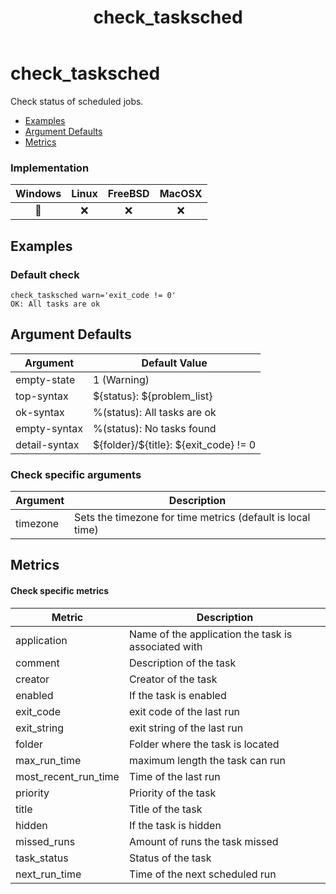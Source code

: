 ﻿---
title: check_tasksched
---

# check_tasksched

Check status of scheduled jobs.

- [Examples](#examples)
- [Argument Defaults](#argument-defaults)
- [Metrics](#metrics)

### Implementation

| Windows | Linux | FreeBSD | MacOSX |
|:-------:|:-----:|:-------:|:------:|
| :construction: | :x: | :x: | :x: |

## Examples

### **Default check**

    check_tasksched warn='exit_code != 0'
    OK: All tasks are ok

## Argument Defaults

| Argument | Default Value |
| --- | --- |
empty-state | 1 (Warning) |
top-syntax | \${status}: ${problem_list} |
ok-syntax | %(status): All tasks are ok |
empty-syntax | %(status): No tasks found |
detail-syntax | \${folder}/\${title}: ${exit_code} != 0 |

### **Check specific arguments**

| Argument | Description |
| --- | --- |
| timezone | Sets the timezone for time metrics (default is local time) |

## Metrics

#### **Check specific metrics**

| Metric | Description |
| --- | --- |
| application | Name of the application the task is associated with |
| comment | Description of the task |
| creator | Creator of the task |
| enabled | If the task is enabled |
| exit_code | exit code of the last run |
| exit_string | exit string of the last run |
| folder | Folder where the task is located |
| max_run_time | maximum length the task can run |
| most_recent_run_time | Time of the last run |
| priority | Priority of the task |
| title | Title of the task |
| hidden | If the task is hidden |
| missed_runs | Amount of runs the task missed |
| task_status | Status of the task|
| next_run_time | Time of the next scheduled run |